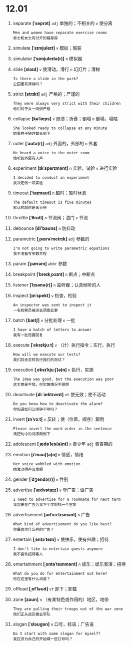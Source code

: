 # 12.01

1. separate **[ˈseprət]** `adj` 单独的；不相关的 `v` 使分离

   ```
   Men and women have separate exercise rooms
   男士和女士有分开的健身房
   ```

2. simulate **[ˈsɪmjuleɪt]** `v` 模拟；假装

3. simulator **[ˈsɪmjuleɪtə(r)]** `n` 模拟器

4. slide **[slaɪd]** `v` 使滑动，滑行 `n` 幻灯片；滑梯

   ```
   Is there a slide in the park?
   公园里有滑梯吗？
   ```

5. strict **[strɪkt]** `adj` 严格的；严谨的

   ```
   They were always very strict with their children
   他们对子女一向很严格
   ```

6. collapse **[kəˈlæps]** `v` 崩溃；折叠；倒塌 `n` 倒塌，塌陷

   ```
   She looked ready to collapse at any minute
   她看样子随时都会倒下
   ```

7. outer **[ˈaʊtə(r)]** `adj` 外面的，外部的 `n` 外套

   ```
   He heard a voice in the outer room
   他听到外屋有人声
   ```

8. experiment **[ɪkˈsperɪmənt]** `n` 实验，试验 `v` 进行实验

   ```
   I decided to conduct an experiment
   我决定做一项实验
   ```

9. timeout **[ˈtaɪmaʊt]** `n` 超时；暂时休息

   ```
   The default timeout is five minutes
   默认的超时是五分钟
   ```

10. throttle **[ˈθrɒtl]** `n` 节流阀；油门 `v` 节流

11. debounce **[di'baʊns]** `n` 防抖动

12. parametric **[ˌpærəˈmetrɪk]** `adj` 参数的

    ```
    I'm not going to write parametric equations
    我不准备写参数方程
    ```

13. param **[ˈpærəm]** `abbr` 参数

14. breakpoint **[ˈbreɪkˌpɔɪnt]** `n` 断点；中断点

15. listener **[ˈlɪsənə(r)]** `n` 监听器；认真倾听的人

16. inspect **[ɪnˈspekt]** `v` 检查，检验

    ```
    An inspector was sent to inspect it
    一名检察员被派去调查此事
    ```

17. batch **[bætʃ]** `v` 分批处理 `n` 一批

    ```
    I have a batch of letters to answer
    我有一批信要回复
    ```

18. execute **[ˈeksɪkjuːt]** `v` （计）执行指令；实行，执行

    ```
    How will we execute our tests?
    我们将会怎样执行我们的测试？
    ```

19. execution **[ˌeksɪˈkjuːʃ(ə)n]** `n` 执行，实施

    ```
    The idea was good, but the execution was poor
    这主意是不错，但实施情况不理想
    ```

20. deactivate **[diːˈæktɪveɪt]** `vt` 使无效；使不活动

    ```
    Do you know how to deactivate the alarm?
    你知道如何让闹钟不响吗？
    ```

21. invert **[ɪnˈvɜːt]** `v` 反转；使（位置，顺序）颠倒

    ```
    Please invert the word order in the sentence
    请把句中的词序颠倒下
    ```

22. adolescent **[ˌædəˈles(ə)nt]** `n` 青少年 `adj` 青春期的

23. emotion **[ɪˈməʊʃ(ə)n]** `n` 情感，情绪

    ```
    Her voice wobbled with emotion
    她激动得声音发颤
    ```

24. gender **[ˈdʒendə(r)]** `n` 性别

25. advertise **[ˈædvətaɪz]** `v` 登广告；做广告

    ```
    I need to advertise for a roommate for next term
    我需要登广告为我下个学期找一个室友
    ```

26. advertisement **[ədˈvɜːtɪsmənt]** `n` 广告

    ```
    What kind of advertisement do you like best?
    你最喜欢什么样的广告？
    ```

27. entertain **[ˌentəˈteɪn]** `v` 使快乐，使有兴趣；招待

    ```
    I don't like to entertain guests anymore
    我不喜欢招待客人
    ```

28. entertainment **[ˌentəˈteɪnmənt]** `n` 娱乐；娱乐表演；招待

    ```
    What do you do for entertainment out here?
    你在这里有什么消遣？
    ```

29. offload **[ˌɒfˈləʊd]** `vt` 卸下；卸载

30. zone **[zəʊn]** `n` （有某特色或作用的）地区，地带

    ```
    They are pulling their troops out of the war zone
    他们正从战区撤去军队
    ```

31. slogan **[ˈsləʊɡən]** `n` 口号，标语；广告语

    ```
    Do I start with some slogan for myself?
    我应该为自己的开始喊一些口号吗？
    ```
